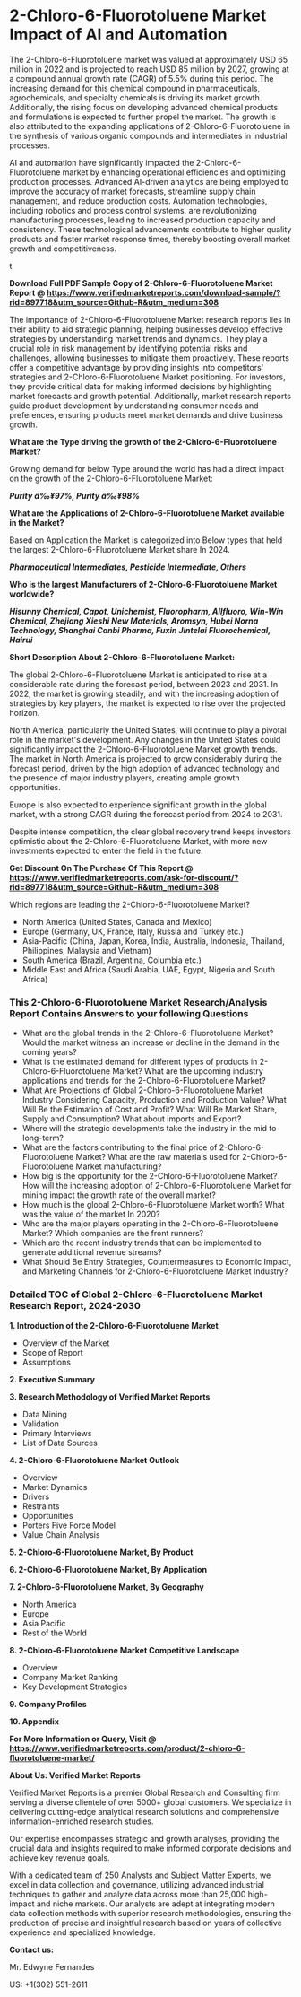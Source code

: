 <meta name="title" content="Global 2-Chloro-6-Fluorotoluene Market Impact of AI and Automation"><meta name="description" content="The 2-Chloro-6-Fluorotoluene market was valued at approximately USD 65 million in 2022 and is projected to reach USD 85 million by 2027, growing at a compound annual g"><meta name="title" content="2-Chloro-6-Fluorotoluene Market Size, Share, Scope, Trends, Growth, Opportunities, Analysis, Forecast"><h1>2-Chloro-6-Fluorotoluene Market Impact of AI and Automation</h1><p>The 2-Chloro-6-Fluorotoluene market was valued at approximately USD 65 million in 2022 and is projected to reach USD 85 million by 2027, growing at a compound annual growth rate (CAGR) of 5.5% during this period. The increasing demand for this chemical compound in pharmaceuticals, agrochemicals, and specialty chemicals is driving its market growth. Additionally, the rising focus on developing advanced chemical products and formulations is expected to further propel the market. The growth is also attributed to the expanding applications of 2-Chloro-6-Fluorotoluene in the synthesis of various organic compounds and intermediates in industrial processes.</p><p>AI and automation have significantly impacted the 2-Chloro-6-Fluorotoluene market by enhancing operational efficiencies and optimizing production processes. Advanced AI-driven analytics are being employed to improve the accuracy of market forecasts, streamline supply chain management, and reduce production costs. Automation technologies, including robotics and process control systems, are revolutionizing manufacturing processes, leading to increased production capacity and consistency. These technological advancements contribute to higher quality products and faster market response times, thereby boosting overall market growth and competitiveness.</p>t</p><p id="" class=""><strong>Download Full PDF Sample Copy of 2-Chloro-6-Fluorotoluene Market Report @ <a href="https://www.verifiedmarketreports.com/download-sample/?rid=897718&utm_source=Github-R&utm_medium=308" target="_blank">https://www.verifiedmarketreports.com/download-sample/?rid=897718&utm_source=Github-R&utm_medium=308</a></strong></p><p>The importance of&nbsp;2-Chloro-6-Fluorotoluene Market research reports lies in their ability to aid strategic planning, helping businesses develop effective strategies by understanding market trends and dynamics. They play a crucial role in risk management by identifying potential risks and challenges, allowing businesses to mitigate them proactively. These reports offer a competitive advantage by providing insights into competitors' strategies and 2-Chloro-6-Fluorotoluene Market positioning. For investors, they provide critical data for making informed decisions by highlighting market forecasts and growth potential. Additionally, market research reports guide product development by understanding consumer needs and preferences, ensuring products meet market demands and drive business growth.</p><p><strong>What are the&nbsp;Type driving the growth of the 2-Chloro-6-Fluorotoluene Market?</strong></p><p id="" class="">Growing demand for below Type around the world has had a direct impact on the growth of the 2-Chloro-6-Fluorotoluene Market:</p><em><strong>Purity â‰¥97%, Purity â‰¥98%</strong></em></p><strong>What are the&nbsp;Applications&nbsp;of 2-Chloro-6-Fluorotoluene Market available in the Market?</strong></p><p id="" class="">Based on Application the Market is categorized into Below types that held the largest 2-Chloro-6-Fluorotoluene Market share In 2024.</p><em><strong>Pharmaceutical Intermediates, Pesticide Intermediate, Others</strong></em></p><strong>Who is the largest Manufacturers of 2-Chloro-6-Fluorotoluene Market worldwide?</strong></p><p><em><strong>Hisunny Chemical, Capot, Unichemist, Fluoropharm, AIIfluoro, Win-Win Chemical, Zhejiang Xieshi New Materials, Aromsyn, Hubei Norna Technology, Shanghai Canbi Pharma, Fuxin Jintelai Fluorochemical, Hairui</strong></em></p><p id="" class=""><strong>Short Description About 2-Chloro-6-Fluorotoluene Market:</strong></p><p>The global 2-Chloro-6-Fluorotoluene Market is anticipated to rise at a considerable rate during the forecast period, between 2023 and 2031. In 2022, the market is growing steadily, and with the increasing adoption of strategies by key players, the market is expected to rise over the projected horizon.</p><p>North America, particularly the United States, will continue to play a pivotal role in the market's development. Any changes in the United States could significantly impact the 2-Chloro-6-Fluorotoluene Market growth trends. The market in North America is projected to grow considerably during the forecast period, driven by the high adoption of advanced technology and the presence of major industry players, creating ample growth opportunities.</p><p>Europe is also expected to experience significant growth in the global market, with a strong CAGR during the forecast period from 2024 to 2031.</p><p>Despite intense competition, the clear global recovery trend keeps investors optimistic about the 2-Chloro-6-Fluorotoluene Market, with more new investments expected to enter the field in the future.</p><p id="" class=""><strong>Get Discount On The Purchase Of This Report @ <a href="https://www.verifiedmarketreports.com/ask-for-discount/?rid=897718&utm_source=Github-R&utm_medium=308" target="_blank">https://www.verifiedmarketreports.com/ask-for-discount/?rid=897718&utm_source=Github-R&utm_medium=308</a></strong></p>Which regions are leading the 2-Chloro-6-Fluorotoluene Market?</p><ul><li>North America (United States, Canada and Mexico)</li><li>Europe (Germany, UK, France, Italy, Russia and Turkey etc.)</li><li>Asia-Pacific (China, Japan, Korea, India, Australia, Indonesia, Thailand, Philippines, Malaysia and Vietnam)</li><li>South America (Brazil, Argentina, Columbia etc.)</li><li>Middle East and Africa (Saudi Arabia, UAE, Egypt, Nigeria and South Africa)</li></ul><h3 id="" class="">This 2-Chloro-6-Fluorotoluene Market Research/Analysis Report Contains Answers to your following Questions</h3><ul><li>What are the global trends in the 2-Chloro-6-Fluorotoluene Market? Would the market witness an increase or decline in the demand in the coming years?</li><li>What is the estimated demand for different types of products in 2-Chloro-6-Fluorotoluene Market? What are the upcoming industry applications and trends for the 2-Chloro-6-Fluorotoluene Market?</li><li>What Are Projections of Global 2-Chloro-6-Fluorotoluene Market Industry Considering Capacity, Production and Production Value? What Will Be the Estimation of Cost and Profit? What Will Be Market Share, Supply and Consumption? What about imports and Export?</li><li>Where will the strategic developments take the industry in the mid to long-term?</li><li>What are the factors contributing to the final price of 2-Chloro-6-Fluorotoluene Market? What are the raw materials used for 2-Chloro-6-Fluorotoluene Market manufacturing?</li><li>How big is the opportunity for the 2-Chloro-6-Fluorotoluene Market? How will the increasing adoption of 2-Chloro-6-Fluorotoluene Market for mining impact the growth rate of the overall market?</li><li>How much is the global 2-Chloro-6-Fluorotoluene Market worth? What was the value of the market In 2020?</li><li>Who are the major players operating in the 2-Chloro-6-Fluorotoluene Market? Which companies are the front runners?</li><li>Which are the recent industry trends that can be implemented to generate additional revenue streams?</li><li>What Should Be Entry Strategies, Countermeasures to Economic Impact, and Marketing Channels for 2-Chloro-6-Fluorotoluene Market Industry?</li></ul><h3 id="" class="">Detailed TOC of Global 2-Chloro-6-Fluorotoluene Market Research Report, 2024-2030</h3><p id="" class=""><strong>1. Introduction of the 2-Chloro-6-Fluorotoluene Market</strong></p><ul><li>Overview of the Market</li><li>Scope of Report</li><li>Assumptions</li></ul><p id="" class=""><strong>2. Executive Summary</strong></p><p id="" class=""><strong>3. Research Methodology of Verified Market Reports</strong></p><ul><li>Data Mining</li><li>Validation</li><li>Primary Interviews</li><li>List of Data Sources</li></ul><p id="" class=""><strong>4. 2-Chloro-6-Fluorotoluene Market Outlook</strong></p><ul><li>Overview</li><li>Market Dynamics</li><li>Drivers</li><li>Restraints</li><li>Opportunities</li><li>Porters Five Force Model</li><li>Value Chain Analysis</li></ul><p id="" class=""><strong>5. 2-Chloro-6-Fluorotoluene Market, By Product</strong></p><p id="" class=""><strong>6. 2-Chloro-6-Fluorotoluene Market, By Application</strong></p><p id="" class=""><strong>7. 2-Chloro-6-Fluorotoluene Market, By Geography</strong></p><ul><li>North America</li><li>Europe</li><li>Asia Pacific</li><li>Rest of the World</li></ul><p id="" class=""><strong>8. 2-Chloro-6-Fluorotoluene Market Competitive Landscape</strong></p><ul><li>Overview</li><li>Company Market Ranking</li><li>Key Development Strategies</li></ul><p id="" class=""><strong>9. Company Profiles</strong></p><p id="" class=""><strong>10. Appendix</strong></p><p id="" class=""><strong>For More Information or Query, Visit @ <a href="https://www.verifiedmarketreports.com/product/2-chloro-6-fluorotoluene-market/" target="_blank">https://www.verifiedmarketreports.com/product/2-chloro-6-fluorotoluene-market/</a></strong></p><p id="" class=""><strong>About Us: Verified Market Reports</strong></p><p id="" class="">Verified Market Reports is a premier Global Research and Consulting firm serving a diverse clientele of over 5000+ global customers. We specialize in delivering cutting-edge analytical research solutions and comprehensive information-enriched research studies.</p><p id="" class="">Our expertise encompasses strategic and growth analyses, providing the crucial data and insights required to make informed corporate decisions and achieve key revenue goals.</p><p id="" class="">With a dedicated team of 250 Analysts and Subject Matter Experts, we excel in data collection and governance, utilizing advanced industrial techniques to gather and analyze data across more than 25,000 high-impact and niche markets. Our analysts are adept at integrating modern data collection methods with superior research methodologies, ensuring the production of precise and insightful research based on years of collective experience and specialized knowledge.</p><p id="" class=""><strong>Contact us:</strong></p><p id="" class="">Mr. Edwyne Fernandes</p><p id="" class="">US: +1(302) 551-2611</p>